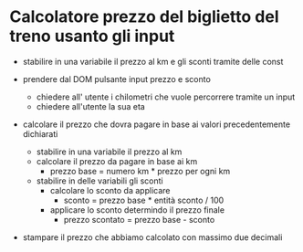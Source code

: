 # Calcolatore prezzo del biglietto del treno usanto gli input
- stabilire in una variabile il prezzo al km e gli sconti tramite delle const 
- prendere dal DOM pulsante input prezzo e sconto
    - chiedere all' utente i chilometri che vuole percorrere tramite un input
    - chiedere all'utente la sua eta

- calcolare il prezzo che dovra pagare in base ai valori precedentemente dichiarati
    - stabilire in una variabile il prezzo al km        
    - calcolare il prezzo da pagare in base ai km
        - prezzo base = numero km * prezzo per ogni km
    - stabilire in delle variabili gli sconti
        - calcolare lo sconto da applicare
            - sconto = prezzo base * entità sconto / 100
        - applicare lo sconto determindo il prezzo finale
            - prezzo scontato = prezzo base - sconto


- stampare il prezzo che abbiamo calcolato con massimo due decimali   